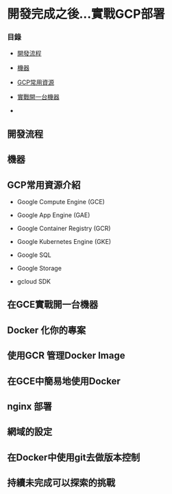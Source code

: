 # 開發完成之後...實戰GCP部署


### 目錄

* [開發流程](/#)

* [機器](/#)

* [GCP常用資源](/#)

* [實戰開一台機器]()

* 

## 開發流程

## 機器

## GCP常用資源介紹

* Google Compute Engine (GCE)
* Google App Engine (GAE)
* Google Container Registry (GCR)
* Google Kubernetes Engine (GKE)
* Google SQL
* Google Storage

* gcloud SDK

## 在GCE實戰開一台機器 

## Docker 化你的專案

## 使用GCR 管理Docker Image

## 在GCE中簡易地使用Docker

## nginx 部署

## 網域的設定

## 在Docker中使用git去做版本控制

## 持續未完成可以探索的挑戰


